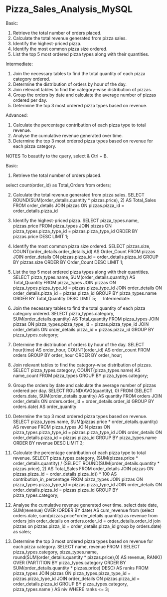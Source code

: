 # Pizza_Sales_Analysis_MySQL
Basic:
1.	Retrieve the total number of orders placed.
2.	Calculate the total revenue generated from pizza sales.
3.	Identify the highest-priced pizza.
4.	Identify the most common pizza size ordered.
5.	List the top 5 most ordered pizza types along with their quantities.

Intermediate:
1.	Join the necessary tables to find the total quantity of each pizza category ordered.
2.	Determine the distribution of orders by hour of the day.
3.	Join relevant tables to find the category-wise distribution of pizzas.
4.	Group the orders by date and calculate the average number of pizzas ordered per day.
5.	Determine the top 3 most ordered pizza types based on revenue.

Advanced:
1.	Calculate the percentage contribution of each pizza type to total revenue.
2.	Analyse the cumulative revenue generated over time.
3.	Determine the top 3 most ordered pizza types based on revenue for each pizza category.

NOTES
To beautify to the query, select & Ctrl + B.


















Basic:
1)	Retrieve the total number of orders placed.

select count(order_id) as Total_Orders from orders;

2)	Calculate the total revenue generated from pizza sales.
SELECT 
    ROUND(SUM(order_details.quantity * pizzas.price),
            2) AS Total_Sales
FROM
    order_details
        JOIN
    pizzas ON pizzas.pizza_id = order_details.pizza_id

3)	Identify the highest-priced pizza.
SELECT 
    pizza_types.name, pizzas.price
FROM
    pizza_types
        JOIN
    pizzas ON pizza_types.pizza_type_id = pizzas.pizza_type_id
ORDER BY pizzas.price DESC
LIMIT 1;

4)	Identify the most common pizza size ordered.
SELECT 
    pizzas.size,
    COUNT(order_details.order_details_id) AS Order_Count
FROM
    pizzas
        JOIN
    order_details ON pizzas.pizza_id = order_details.pizza_id
GROUP BY pizzas.size
ORDER BY Order_Count DESC
LIMIT 1;

5)	List the top 5 most ordered pizza types along with their quantities.
SELECT 
    pizza_types.name,
    SUM(order_details.quantity) AS Total_Quantity
FROM
    pizza_types
        JOIN
    pizzas ON pizza_types.pizza_type_id = pizzas.pizza_type_id
        JOIN
    order_details ON order_details.pizza_id = pizzas.pizza_id
GROUP BY pizza_types.name
ORDER BY Total_Quantity DESC
LIMIT 5;
 
Intermediate:
6)	Join the necessary tables to find the total quantity of each pizza category ordered.
SELECT 
    pizza_types.category,
    SUM(order_details.quantity) AS Total_quantity
FROM
    pizza_types
        JOIN
    pizzas ON pizza_types.pizza_type_id = pizzas.pizza_type_id
        JOIN
    order_details ON order_details.pizza_id = pizzas.pizza_id
GROUP BY pizza_types.category;

7)	Determine the distribution of orders by hour of the day.
SELECT 
    hour(time) AS order_hour, COUNT(order_id) AS order_count
FROM
    orders
GROUP BY order_hour
ORDER BY order_hour;

8)	Join relevant tables to find the category-wise distribution of pizzas.
SELECT 
    pizza_types.category, COUNT(pizza_types.name) AS name_count
FROM
    pizza_types
GROUP BY pizza_types.category;

9)	Group the orders by date and calculate the average number of pizzas ordered per day.
SELECT 
    ROUND(AVG(quantity), 0)
FROM
    (SELECT 
        orders.date, SUM(order_details.quantity) AS quantity
    FROM
        orders
    JOIN order_details ON orders.order_id = order_details.order_id
    GROUP BY orders.date) AS order_quantity

10)	Determine the top 3 most ordered pizza types based on revenue.
SELECT 
    pizza_types.name,
    SUM(pizzas.price * order_details.quantity) AS revenue
FROM
    pizza_types
        JOIN
    pizzas ON pizza_types.pizza_type_id = pizzas.pizza_type_id
        JOIN
    order_details ON order_details.pizza_id = pizzas.pizza_id
GROUP BY pizza_types.name
ORDER BY revenue DESC
LIMIT 3;


11)	Calculate the percentage contribution of each pizza type to total revenue.
SELECT 
    pizza_types.category,
    (SUM(pizzas.price * order_details.quantity) / (SELECT 
            ROUND(SUM(order_details.quantity * pizzas.price),
                        2) AS Total_Sales
        FROM
            order_details
                JOIN
            pizzas ON pizzas.pizza_id = order_details.pizza_id)) * 100 AS contribution_in_percentage
FROM
    pizza_types
        JOIN
    pizzas ON pizza_types.pizza_type_id = pizzas.pizza_type_id
        JOIN
    order_details ON order_details.pizza_id = pizzas.pizza_id
GROUP BY pizza_types.category;

12)	Analyse the cumulative revenue generated over time.
select date
    date,
    SUM(revenue) OVER (ORDER BY date) AS cum_revenue
from
(select orders.date, 
sum(pizzas.price*order_details.quantity) as revenue
from orders join order_details
on orders.order_id = order_details.order_id
join pizzas
on pizzas.pizza_id = order_details.pizza_id
group by orders.date) as sales;

13)	Determine the top 3 most ordered pizza types based on revenue for each pizza category.
SELECT name, revenue 
FROM (
    SELECT 
        pizza_types.category, 
        pizza_types.name,
        round(SUM(order_details.quantity * pizzas.price),0) AS revenue,
        RANK() OVER (PARTITION BY pizza_types.category ORDER BY SUM(order_details.quantity * pizzas.price) DESC) AS ranks
    FROM 
        pizza_types 
    JOIN 
        pizzas ON pizza_types.pizza_type_id = pizzas.pizza_type_id
    JOIN 
        order_details ON pizzas.pizza_id = order_details.pizza_id
    GROUP BY 
        pizza_types.category, 
        pizza_types.name
) AS niv
WHERE ranks <= 3;
